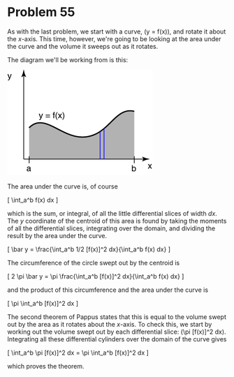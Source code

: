 # Problem 55 #

As with the last problem, we start with a curve, \(y = f(x)\), and rotate it about the *x*-axis. This time, however, we're going to be looking at the area under the curve and the volume it sweeps out as it rotates.

The diagram we'll be working from is this:

<img src="images/055.png" />

The area under the curve is, of course

\[ \int_a^b f(x) dx \]

which is the sum, or integral, of all the little differential slices of width *dx*. The *y* coordinate of the centroid of this area is found by taking the moments of all the differential slices, integrating over the domain, and dividing the result by the area under the curve.

\[ \bar y = \frac{\int_a^b 1/2 [f(x)]^2 dx}{\int_a^b f(x) dx} \]

The circumference of the circle swept out by the centroid is

\[ 2 \pi \bar y = \pi \frac{\int_a^b [f(x)]^2 dx}{\int_a^b f(x) dx} \]

and the product of this circumference and the area under the curve is

\[ \pi \int_a^b [f(x)]^2 dx \]

The second theorem of Pappus states that this is equal to the volume swept out by the area as it rotates about the *x*-axis. To check this, we start by working out the volume swept out by each differential slice: \(\pi [f(x)]^2 dx\). Integrating all these differential cylinders over the domain of the curve gives

\[ \int_a^b \pi [f(x)]^2 dx = \pi \int_a^b [f(x)]^2 dx \]

which proves the theorem.

